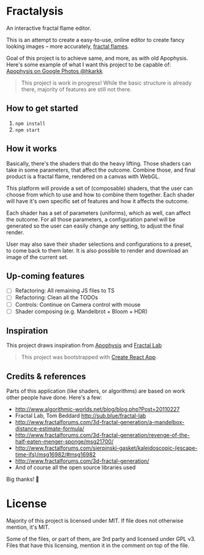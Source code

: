 # Fractalysis

An interactive fractal flame editor.

This is an attempt to create a easy-to-use, online editor to create fancy looking images –
more accurately, [fractal flames](https://en.wikipedia.org/wiki/Fractal_flame).

Goal of this project is to achieve same, and more, as with old Apophysis. Here's some example
of what I want this project to be capable of: [Apophysis on Google Photos @hkarkk](https://photos.google.com/share/AF1QipMnab4yKkrYEMaI1AaY3SGvRa6WHXy-vz3nwIhHF3DHdu8pgJTBJWZ30GpnW7nwbg?key=VUNnOHUzQmxoR1N4Sk9NTGlRSVFKcS0wUTN1RmJR)

> This project is work in progress!
> While the basic structure is already there, majority of features are still not there.

## How to get started

1.  `npm install`
2.  `npm start`

## How it works

Basically, there's the shaders that do the heavy lifting. Those shaders can take in
some parameters, that affect the outcome. Combine those, and final product is a fractal flame, rendered on a canvas with WebGL.

This platform will provide a set of (composable) shaders, that the user can choose from which to use
and how to combine them together. Each shader will have it's own specific set of features and how it
affects the outcome.

Each shader has a set of parameters (uniforms), which as well, can affect the outcome. For all those parameters,
a configuration panel will be generated so the user can easily change any setting, to adjust the final render.

User may also save their shader selections and configurations to a preset, to come back to them later.
It is also possible to render and download an image of the current set.

## Up-coming features

- [ ] Refactoring: All remaining JS files to TS
- [ ] Refactoring: Clean all the TODOs
- [ ] Controls: Continue on Camera control with mouse
- [ ] Shader composing (e.g. Mandelbrot + Bloom + HDR)

## Inspiration

This project draws inspiration from [Apophysis](http://www.apophysis.org/) and [Fractal Lab](http://sub.blue/fractal-lab)

> This project was bootstrapped with [Create React App](https://github.com/facebookincubator/create-react-app).

## Credits & references

Parts of this application (like shaders, or algorithms) are based on work other people have done. Here's a few:

- http://www.algorithmic-worlds.net/blog/blog.php?Post=20110227
- Fractal Lab, Tom Beddard http://sub.blue/fractal-lab
- http://www.fractalforums.com/3d-fractal-generation/a-mandelbox-distance-estimate-formula/
- http://www.fractalforums.com/3d-fractal-generation/revenge-of-the-half-eaten-menger-sponge/msg21700/
- http://www.fractalforums.com/sierpinski-gasket/kaleidoscopic-(escape-time-ifs)/msg16982/#msg16982
- http://www.fractalforums.com/3d-fractal-generation/
- And of course all the open source libraries used

Big thanks! :pray:

# License

Majority of this project is licensed under MIT. If file does not otherwise mention,
it's MIT.

Some of the files, or part of them, are 3rd party and licensed under GPL v3. Files that
have this licensing, mention it in the comment on top of the file.
